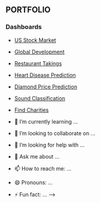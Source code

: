 ## PORTFOLIO 

### Dashboards
- [US Stock Market](https://getheard.quarto.pub/spy)
- [Global Development](https://getheard.quarto.pub/gapminder)
- [Restaurant Takings](https://getheard.quarto.pub/tips)
- [Heart Disease Prediction](https://hearts.streamlit.app)
- [Diamond Price Prediction](https://diamondz.streamlit.app)
- [Sound Classification](https://sounds.streamlit.app)
- [Find Charities](https://charities.streamlit.app)



- 🌱 I’m currently learning ...
- 👯 I’m looking to collaborate on ...
- 🤔 I’m looking for help with ...
- 💬 Ask me about ...
- 📫 How to reach me: ...
- 😄 Pronouns: ...
- ⚡ Fun fact: ...
-->
